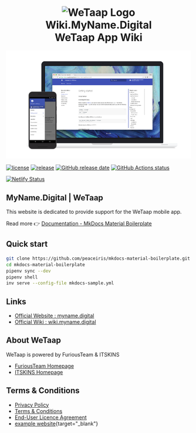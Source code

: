 <h1 align="center">
<img src="https://myname.digital/assets/img/logo/wetaap_logo_black.png" alt="WeTaap Logo" width="170">
<br>Wiki.MyName.Digital<br>WeTaap App Wiki
</h1>

![Eyecatch image of MkDocs Material Boilerplate (Starter Kit)](https://raw.githubusercontent.com/peaceiris/mkdocs-material-boilerplate/main/docs_sample/images/material.png)


[![license](https://img.shields.io/github/license/furiousteam/wiki.myname.digital.svg)](https://github.com/furiousteam/wiki.myname.digital/blob/main/LICENSE)
[![release](https://img.shields.io/github/release/furiousteam/wiki.myname.digital.svg)](https://github.com/furiousteam/wiki.myname.digital/releases/latest)
[![GitHub release date](https://img.shields.io/github/release-date/furiousteam/wiki.myname.digital.svg)](https://github.com/furiousteam/wiki.myname.digital/releases)
[![GitHub Actions status](https://github.com/furiousteam/wiki.myname.digital/workflows/github%20pages/badge.svg)](https://github.com/furiousteam/wiki.myname.digital/actions)

[![Netlify Status](https://api.netlify.com/api/v1/badges/6eea5dbc-d2ce-44da-9a6a-cbe05b785e37/deploy-status)](https://app.netlify.com/sites/gifted-poincare-c9654e/deploys)

<!-- https://shields.io/ -->



## MyName.Digital | WeTaap

This website is dedicated to provide support for the WeTaap mobile app.

Read more 👉 [Documentation - MkDocs Material Boilerplate]

[Documentation - MkDocs Material Boilerplate]: https://peaceiris.github.io/mkdocs-material-boilerplate/



## Quick start

```sh
git clone https://github.com/peaceiris/mkdocs-material-boilerplate.git
cd mkdocs-material-boilerplate
pipenv sync --dev
pipenv shell
inv serve --config-file mkdocs-sample.yml
```



## Links

- [Official Website : myname.digital]
- [Official Wiki : wiki.myname.digital]

[Official Website : myname.digital]: https://myname.digital
[Official Wiki : wiki.myname.digital]: https://wiki.myname.digital


## About WeTaap

WeTaap is powered by FuriousTeam & ITSKINS

- [FuriousTeam Homepage](https://peaceiris.com/)
- [ITSKINS Homepage](https://itskins.com/)

## Terms & Conditions

- [Privacy Policy](https://myname.digital/terms/privacy-policy)
- [Terms & Conditions](https://myname.digital/terms/terms-and-conditions)
- [End-User Licence Agreement](https://myname.digital/terms/eula)
- [example website](https://example.com){target="_blank"}
